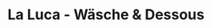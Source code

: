 ---
title: "La Luca - Wäsche & Dessous"
url: /schwelm/la-luca-waesche-und-dessous/
shop: Kleidung
---